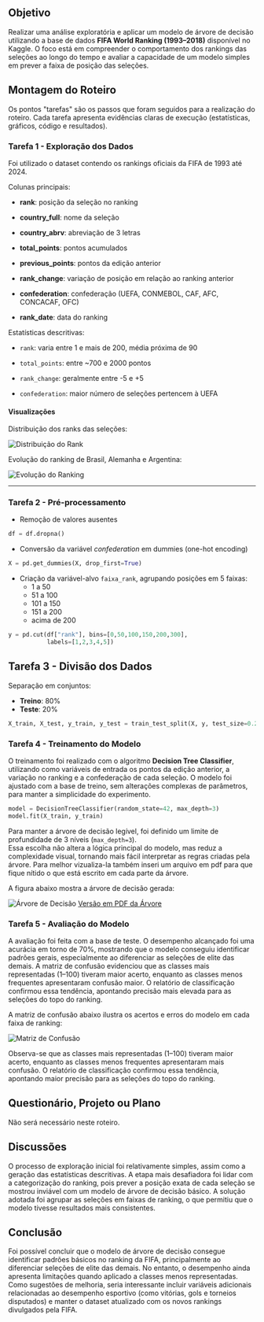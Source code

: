 ## Objetivo

Realizar uma análise exploratória e aplicar um modelo de árvore de decisão utilizando a base de dados **FIFA World Ranking (1993–2018)** disponível no Kaggle. O foco está em compreender o comportamento dos rankings das seleções ao longo do tempo e avaliar a capacidade de um modelo simples em prever a faixa de posição das seleções.


## Montagem do Roteiro

Os pontos "tarefas" são os passos que foram seguidos para a realização do roteiro. Cada tarefa apresenta evidências claras de execução (estatísticas, gráficos, código e resultados).


### Tarefa 1 - Exploração dos Dados

Foi utilizado o dataset contendo os rankings oficiais da FIFA de 1993 até 2024.

Colunas principais:
 - **rank**: posição da seleção no ranking  
 
 - **country_full**: nome da seleção
 
 - **country_abrv**: abreviação de 3 letras
 
 - **total_points**: pontos acumulados
 
 - **previous_points**: pontos da edição anterior
 
 - **rank_change**: variação de posição em relação ao ranking anterior
 
 - **confederation**: confederação (UEFA, CONMEBOL, CAF, AFC, CONCACAF, OFC)
 
 - **rank_date**: data do ranking

Estatísticas descritivas:
- `rank`: varia entre 1 e mais de 200, média próxima de 90

- `total_points`: entre ~700 e 2000 pontos

- `rank_change`: geralmente entre -5 e +5

- `confederation`: maior número de seleções pertencem à UEFA

#### Visualizações

Distribuição dos ranks das seleções:

![Distribuição do Rank](distribuicao_rank.png)

Evolução do ranking de Brasil, Alemanha e Argentina:

![Evolução do Ranking](evolucao_ranking.png)

---

### Tarefa 2 - Pré-processamento

- Remoção de valores ausentes  

``` python exec="0"
df = df.dropna()
```

- Conversão da variável *confederation* em dummies (one-hot encoding) 

``` python exec="0"
X = pd.get_dummies(X, drop_first=True)
```

- Criação da variável-alvo `faixa_rank`, agrupando posições em 5 faixas:  
  - 1 a 50  
  - 51 a 100  
  - 101 a 150  
  - 151 a 200  
  - acima de 200 

``` python exec="0"
y = pd.cut(df["rank"], bins=[0,50,100,150,200,300],
           labels=[1,2,3,4,5])
```

## Tarefa 3 - Divisão dos Dados

Separação em conjuntos:
- **Treino**: 80%  
- **Teste**: 20%

``` python exec="0"
X_train, X_test, y_train, y_test = train_test_split(X, y, test_size=0.2, random_state=42)
```

### Tarefa 4 - Treinamento do Modelo

O treinamento foi realizado com o algoritmo **Decision Tree Classifier**, utilizando como variáveis de entrada os pontos da edição anterior, a variação no ranking e a confederação de cada seleção. O modelo foi ajustado com a base de treino, sem alterações complexas de parâmetros, para manter a simplicidade do experimento.

``` python exec="0"
model = DecisionTreeClassifier(random_state=42, max_depth=3)
model.fit(X_train, y_train)
```

Para manter a árvore de decisão legível, foi definido um limite de profundidade de 3 níveis (`max_depth=3`).  
Essa escolha não altera a lógica principal do modelo, mas reduz a complexidade visual, tornando mais fácil interpretar as regras criadas pela árvore.
Para melhor vizualiza-la também inseri um arquivo em pdf para que fique nítido o que está escrito em cada parte da árvore.  

A figura abaixo mostra a árvore de decisão gerada:

![Árvore de Decisão](arvore_decisao.png)
[Versão em PDF da Árvore](arvore_decisao.pdf)


### Tarefa 5 - Avaliação do Modelo

A avaliação foi feita com a base de teste. O desempenho alcançado foi uma acurácia em torno de 70%, mostrando que o modelo conseguiu identificar padrões gerais, especialmente ao diferenciar as seleções de elite das demais. A matriz de confusão evidenciou que as classes mais representadas (1–100) tiveram maior acerto, enquanto as classes menos frequentes apresentaram confusão maior. O relatório de classificação confirmou essa tendência, apontando precisão mais elevada para as seleções do topo do ranking.  

A matriz de confusão abaixo ilustra os acertos e erros do modelo em cada faixa de ranking:

![Matriz de Confusão](matriz_confusao.png)

Observa-se que as classes mais representadas (1–100) tiveram maior acerto, enquanto as classes menos frequentes apresentaram mais confusão. O relatório de classificação confirmou essa tendência, apontando maior precisão para as seleções do topo do ranking.

## Questionário, Projeto ou Plano

Não será necessário neste roteiro.

## Discussões

O processo de exploração inicial foi relativamente simples, assim como a geração das estatísticas descritivas. A etapa mais desafiadora foi lidar com a categorização do ranking, pois prever a posição exata de cada seleção se mostrou inviável com um modelo de árvore de decisão básico. A solução adotada foi agrupar as seleções em faixas de ranking, o que permitiu que o modelo tivesse resultados mais consistentes.


## Conclusão

Foi possível concluir que o modelo de árvore de decisão consegue identificar padrões básicos no ranking da FIFA, principalmente ao diferenciar seleções de elite das demais. No entanto, o desempenho ainda apresenta limitações quando aplicado a classes menos representadas. Como sugestões de melhoria, seria interessante incluir variáveis adicionais relacionadas ao desempenho esportivo (como vitórias, gols e torneios disputados) e manter o dataset atualizado com os novos rankings divulgados pela FIFA.

